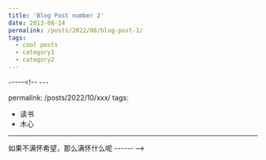 ```yaml
---
title: 'Blog Post number 2'
date: 2013-08-14
permalink: /posts/2022/08/blog-post-1/
tags:
  - cool posts
  - category1
  - category2
---
```


-----<!-- ---

permalink: /posts/2022/10/xxx/
tags:
  - 读书
  - 木心
---

如果不满怀希望，那么满怀什么呢
------ -->